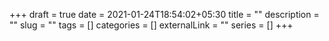 +++ 
draft = true
date = 2021-01-24T18:54:02+05:30
title = ""
description = ""
slug = "" 
tags = []
categories = []
externalLink = ""
series = []
+++
